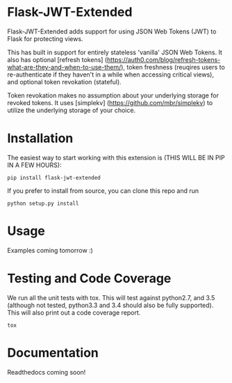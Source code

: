 # Flask-JWT-Extended
Flask-JWT-Extended adds support for using JSON Web Tokens (JWT) to Flask for protecting views.

This has built in support for entirely stateless 'vanilla' JSON Web Tokens. It also has optional [refresh tokens] (https://auth0.com/blog/refresh-tokens-what-are-they-and-when-to-use-them/), token freshness (reuqires users to re-authenticate if they haven't in a while when accessing critical views), and optional token revokation (stateful).

Token revokation makes no assumption about your underlying storage for revoked tokens. It uses [simplekv] (https://github.com/mbr/simplekv) to utilize the underlying storage of your choice.

# Installation
The easiest way to start working with this extension is (THIS WILL BE IN PIP IN A FEW HOURS):
```
pip install flask-jwt-extended
```

If you prefer to install from source, you can clone this repo and run
```
python setup.py install
```

# Usage
Examples coming tomorrow :)

# Testing and Code Coverage
We run all the unit tests with tox. This will test against python2.7, and 3.5 (although not tested, python3.3 and 3.4 should also be fully supported). This will also print out a code coverage report.
```
tox
```

# Documentation
Readthedocs coming soon!
